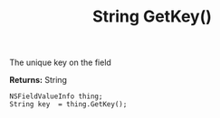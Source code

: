 ﻿---
uid: crmscript_ref_NSFieldValueInfo_GetKey
title: String GetKey()
intellisense: NSFieldValueInfo.GetKey
keywords: NSFieldValueInfo, GetKey
so.topic: reference
---

The unique key on the field

**Returns:** String


```crmscript
NSFieldValueInfo thing;
String key  = thing.GetKey();
```


